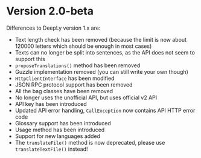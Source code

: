 Version 2.0-beta
===

Differences to DeepLy version 1.x are:
- Text length check has been removed (because the limit is now about 120000 letters which should be enough in most cases)
- Texts can no longer be split into sentences, as the API does not seem to support this
- `proposeTranslations()` method has been removed
- Guzzle implementation removed (you can still write your own though)
- `HttpClientInterface` has been modified
- JSON RPC protocol support has been removed
- All the bag classes have been removed
- No longer uses the unofficial API, but uses official v2 API
- API key has been introduced
- Updated API error handling, `CallException` now contains API HTTP error code
- Glossary support has been introduced
- Usage method has been introduced
- Support for new languages added
- The `translateFile()` method is now deprecated, please use `translateTextFile()` instead!